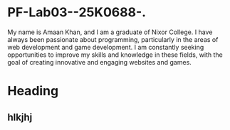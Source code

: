 # PF-Lab03--25K0688-.
My name is Amaan Khan, and I am a graduate of Nixor College. I have always been passionate about programming, particularly in the areas of web development and game development. I am constantly seeking opportunities to improve my skills and knowledge in these fields, with the goal of creating innovative and engaging websites and games.


# Heading 
## hlkjhj
